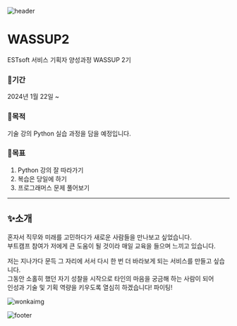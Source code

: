 ![header](https://capsule-render.vercel.app/api?type=waving&color=auto&height=200&section=header&text=ESTsoft%20서비스%20기획자%20양성과정%20WASSUP%202기&fontSize=40)


# WASSUP2
ESTsoft 서비스 기획자 양성과정 WASSUP 2기  


### 📍기간
2024년 1월 22일 ~


### 📍목적
기술 강의 Python 실습 과정을 담을 예정입니다.


### 📍목표
1. Python 강의 잘 따라가기  
2. 복습은 당일에 하기  
3. 프로그래머스 문제 풀어보기  


---


## ✨소개
혼자서 직무와 미래를 고민하다가 새로운 사람들을 만나보고 싶었습니다.  
부트캠프 참여가 저에게 큰 도움이 될 것이라 매일 교육을 들으며 느끼고 있습니다.

저는 지나가다 문득 그 자리에 서서 다시 한 번 더 바라보게 되는 서비스를 만들고 싶습니다.  
그동안 소홀히 했던 자기 성찰을 시작으로 타인의 마음을 궁금해 하는 사람이 되어  
인성과 기술 및 기획 역량을 키우도록 열심히 하겠습니다! 파이팅!


![wonkaimg](https://file2.nocutnews.co.kr/newsroom/image/2024/01/23/202401232019090310_0.jpg)


![footer](https://capsule-render.vercel.app/api?&type=soft&section=footer&text=Pure%20Imagination&fontSize=40&animation=twinkling&height=80)